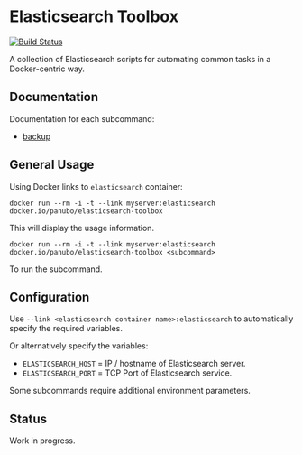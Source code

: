 # Elasticsearch Toolbox

[![Build Status](https://travis-ci.org/panubo/docker-elasticsearch-toolbox.svg?branch=master)](https://travis-ci.org/panubo/docker-elasticsearch-toolbox)

A collection of Elasticsearch scripts for automating common tasks in a Docker-centric way.

## Documentation

Documentation for each subcommand:

- [backup](commands/backup.md)

## General Usage

Using Docker links to `elasticsearch` container:

```docker run --rm -i -t --link myserver:elasticsearch docker.io/panubo/elasticsearch-toolbox```

This will display the usage information.

```docker run --rm -i -t --link myserver:elasticsearch docker.io/panubo/elasticsearch-toolbox <subcommand>```

To run the subcommand.

## Configuration

Use `--link <elasticsearch container name>:elasticsearch` to automatically specify the required variables.

Or alternatively specify the variables:

- `ELASTICSEARCH_HOST` = IP / hostname of Elasticsearch server.
- `ELASTICSEARCH_PORT` = TCP Port of Elasticsearch service.

Some subcommands require additional environment parameters.

## Status

Work in progress.
